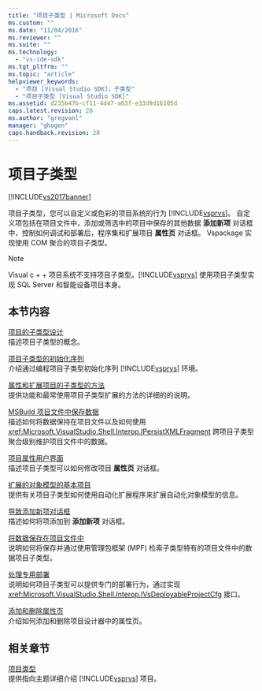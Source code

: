 ```yaml
---
title: "项目子类型 | Microsoft Docs"
ms.custom: ""
ms.date: "11/04/2016"
ms.reviewer: ""
ms.suite: ""
ms.technology: 
  - "vs-ide-sdk"
ms.tgt_pltfrm: ""
ms.topic: "article"
helpviewer_keywords: 
  - "项目 [Visual Studio SDK]，子类型"
  - "项目子类型 [Visual Studio SDK]"
ms.assetid: d235b47b-cf11-4d47-a63f-e33d9d16105d
caps.latest.revision: 20
ms.author: "gregvanl"
manager: "ghogen"
caps.handback.revision: 20
---
```

# 项目子类型
[!INCLUDE[vs2017banner](../../code-quality/includes/vs2017banner.md)]

项目子类型，您可以自定义或色彩的项目系统的行为 [!INCLUDE[vsprvs](../../code-quality/includes/vsprvs_md.md)]。 自定义项包括在项目文件中，添加或筛选中的项目中保存的其他数据 **添加新项** 对话框中，控制如何调试和部署后，程序集和扩展项目 **属性页** 对话框。 Vspackage 实现使用 COM 聚合的项目子类型。  
  
> [!NOTE]
>  Visual c \+ \+ 项目系统不支持项目子类型。[!INCLUDE[vsprvs](../../code-quality/includes/vsprvs_md.md)] 使用项目子类型实现 SQL Server 和智能设备项目本身。  
  
## 本节内容  
 [项目的子类型设计](../../extensibility/internals/project-subtypes-design.md)  
 描述项目子类型的概念。  
  
 [项目子类型的初始化序列](../../extensibility/internals/initialization-sequence-of-project-subtypes.md)  
 介绍通过编程项目子类型初始化序列 [!INCLUDE[vsprvs](../../code-quality/includes/vsprvs_md.md)] 环境。  
  
 [属性和扩展项目的子类型的方法](../../extensibility/internals/properties-and-methods-extended-by-project-subtypes.md)  
 提供功能和最常使用项目子类型扩展的方法的详细的的说明。  
  
 [MSBuild 项目文件中保存数据](../../extensibility/internals/persisting-data-in-the-msbuild-project-file.md)  
 描述如何将数据保持在项目文件以及如何使用 <xref:Microsoft.VisualStudio.Shell.Interop.IPersistXMLFragment> 跨项目子类型聚合级别维护项目文件中的数据。  
  
 [项目属性用户界面](../../extensibility/internals/project-property-user-interface.md)  
 描述项目子类型可以如何修改项目 **属性页** 对话框。  
  
 [扩展的对象模型的基本项目](../../extensibility/internals/extending-the-object-model-of-the-base-project.md)  
 提供有关项目子类型如何使用自动化扩展程序来扩展自动化对象模型的信息。  
  
 [导致添加新项对话框](../../extensibility/internals/contributing-to-the-add-new-item-dialog-box.md)  
 描述如何将项添加到 **添加新项** 对话框。  
  
 [将数据保存在项目文件中](../../extensibility/saving-data-in-project-files.md)  
 说明如何将保存并通过使用管理包框架 \(MPF\) 检索子类型特有的项目文件中的数据项目子类型。  
  
 [处理专用部署](../../extensibility/internals/handling-specialized-deployment.md)  
 说明如何项目子类型可以提供专门的部署行为，通过实现 <xref:Microsoft.VisualStudio.Shell.Interop.IVsDeployableProjectCfg> 接口。  
  
 [添加和删除属性页](../../extensibility/adding-and-removing-property-pages.md)  
 介绍如何添加和删除项目设计器中的属性页。  
  
## 相关章节  
 [项目类型](../../extensibility/internals/project-types.md)  
 提供指向主题详细介绍 [!INCLUDE[vsprvs](../../code-quality/includes/vsprvs_md.md)] 项目。